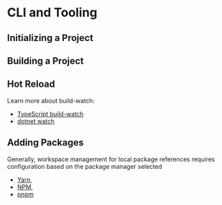 # CLI and Tooling

## Initializing a Project

<CodeSplitter>
  <template #left>

```shell
# TypeScript
# Switch into directory
npm init .
tsc --init .

# Modify tsconfig.json and package.json as necessary

# Use templates
npx create vite .
```

  </template>
  <template #right>

```shell
# .NET
# List the types of projects
dotnet new list

# Create a project using a template
dotnet new webapi
dotnet new console
```

  </template>
</CodeSplitter>

## Building a Project

<CodeSplitter>
  <template #left>

```shell
# TypeScript
# Assuming a script for "build" in package.json
npm run build
```

  </template>
  <template #right>

```shell
# .NET
dotnet build
```

  </template>
</CodeSplitter>

## Hot Reload

<CodeSplitter>
  <template #left>

```shell
# TypeScript
# Assuming the project has been configured with a watcher in package.json
# Assuming the tsconfig.json has watchOptions set up.
npm run build:watch
```

  </template>
  <template #right>

```shell
# .NET
dotnet watch

# To avoid manually confirming "rude edits"
dotnet watch --non-interactive
```

  </template>
</CodeSplitter>

Learn more about build-watch:

- [TypeScript build-watch](https://www.typescriptlang.org/docs/handbook/configuring-watch.html)
- [dotnet watch](https://learn.microsoft.com/en-us/dotnet/core/tools/dotnet-watch)

## Adding Packages

<CodeSplitter>
  <template #left>

```shell
# TypeScript

# Local package is set up via package manager and config files.

# Remote package
yarn add some-package
yarn add -D some-package

npm install some-package
npm install --save-dev some-package
```

  </template>
  <template #right>

```shell
# .NET

# Local package
dotnet add reference ../other-project/my-other-project.csproj

# Remote package
dotnet add package SomeRemotePackage
```

  </template>
</CodeSplitter>

Generally, workspace management for local package references requires configuration based on the package manager selected

- [Yarn](https://yarnpkg.com/features/workspaces),
- [NPM](https://docs.npmjs.com/cli/v7/using-npm/workspaces),
- [pnpm](https://pnpm.io/workspaces)
